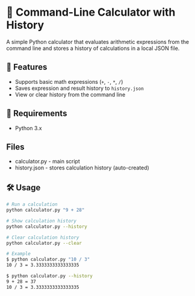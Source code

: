 # 🧮 Command-Line Calculator with History
A simple Python calculator that evaluates arithmetic expressions from the command line and stores a history of calculations in a local JSON file.

## 🚀 Features
- Supports basic math expressions (`+`, `-`, `*`, `/`)
- Saves expression and result history to `history.json`
- View or clear history from the command line

## 🧰 Requirements
- Python 3.x

## Files
- calculator.py - main script
- history.json - stores calculation history (auto-created)

## 🛠 Usage

```bash
# Run a calculation
python calculator.py "9 + 28"

# Show calculation history
python calculator.py --history

# Clear calculation history
python calculator.py --clear

# Example
$ python calculator.py "10 / 3"
10 / 3 = 3.3333333333333335

$ python calculator.py --history
9 + 28 = 37
10 / 3 = 3.3333333333333335
